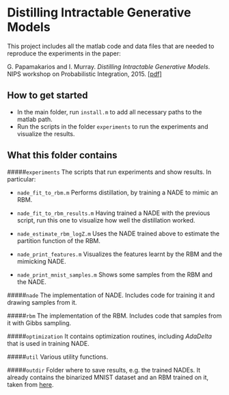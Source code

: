 # Distilling Intractable Generative Models

This project includes all the matlab code and data files that are needed to reproduce the experiments in the paper:

G. Papamakarios and I. Murray. _Distilling Intractable Generative Models_. NIPS workshop on Probabilistic Integration, 2015.
[[pdf]](http://homepages.inf.ed.ac.uk/s1459647/papers/distilling_generative_models.pdf)

## How to get started

* In the main folder, run ```install.m``` to add all necessary paths to the matlab path.
* Run the scripts in the folder ```experiments``` to run the experiments and visualize the results.

## What this folder contains

#####```experiments```
The scripts that run experiments and show results. In particular:

- ```nade_fit_to_rbm.m```
Performs distillation, by training a NADE to mimic an RBM.

- ```nade_fit_to_rbm_results.m```
Having trained a NADE with the previous script, run this one to visualize how well the distillation worked.

- ```nade_estimate_rbm_logZ.m```
Uses the NADE trained above to estimate the partition function of the RBM.

- ```nade_print_features.m```
Visualizes the features learnt by the RBM and the mimicking NADE.

- ```nade_print_mnist_samples.m```
Shows some samples from the RBM and the NADE.

#####```nade```
The implementation of NADE. Includes code for training it and drawing samples from it.

#####```rbm```
The implementation of the RBM. Includes code that samples from it with Gibbs sampling.

#####```optimization```
It contains optimization routines, including _AdaDelta_ that is used in training NADE.

#####```util```
Various utility functions.

#####```outdir```
Folder where to save results, e.g. the trained NADEs. It already contains the binarized MNIST dataset and an RBM trained on it, taken from [here](http://www.utstat.toronto.edu/~rsalakhu/rbm_ais.html).
